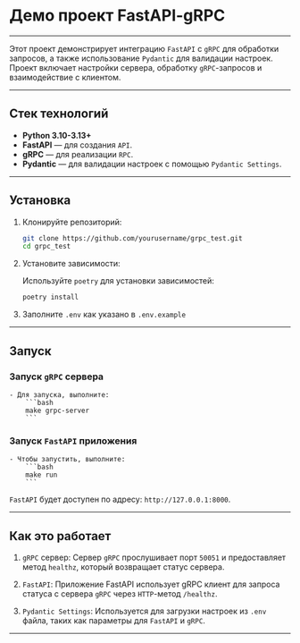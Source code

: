 # Демо проект FastAPI-gRPC

---

Этот проект демонстрирует интеграцию `FastAPI` с `gRPC` для обработки запросов, а также использование `Pydantic` для валидации настроек. Проект включает настройки сервера, обработку `gRPC`-запросов и взаимодействие с клиентом.

---

## Стек технологий

- **Python 3.10-3.13+**
- **FastAPI** — для создания `API`.
- **gRPC** — для реализации `RPC`.
- **Pydantic** — для валидации настроек с помощью `Pydantic Settings`.

---

## Установка

1. Клонируйте репозиторий:

    ```bash
    git clone https://github.com/yourusername/grpc_test.git
    cd grpc_test
    
    ```

2. Установите зависимости:

    Используйте `poetry` для установки зависимостей:

    ```bash
    poetry install

    ```

3. Заполните `.env` как указано в `.env.example`

---

## Запуск
### Запуск `gRPC` сервера
    - Для запуска, выполните:
        ```bash
        make grpc-server
        ```
### Запуск `FastAPI` приложения
    - Чтобы запустить, выполните:
        ```bash
        make run
        ```

`FastAPI` будет доступен по адресу: `http://127.0.0.1:8000`.

---

## Как это работает
    
1. `gRPC` сервер: Сервер `gRPC` прослушивает порт `50051` и предоставляет метод `healthz`, который возвращает статус сервера.

2. `FastAPI`: Приложение FastAPI использует gRPC клиент для запроса статуса с сервера `gRPC` через `HTTP`-метод `/healthz`.

3. `Pydantic Settings`: Используется для загрузки настроек из `.env` файла, таких как параметры для `FastAPI` и `gRPC`.

---

